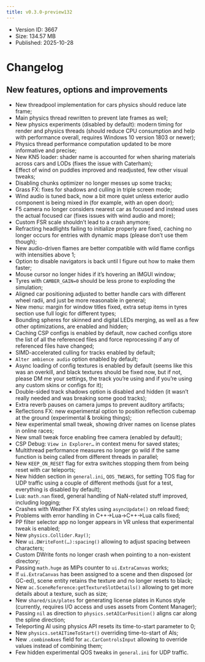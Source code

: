 ```yaml
---
title: v0.3.0-preview132
---
```


*   Version ID: 3667
*   Size: 134.57 MB
*   Published: 2025-10-28

# Changelog

## New features, options and improvements

*   New threadpool implementation for cars physics should reduce late frame;
*   Main physics thread rewritten to prevent late frames as well;
*   New physics experiments (disabled by default): modern timing for render and physics threads (should reduce CPU consumption and help with performance overall, requires Windows 10 version 1803 or newer);
*   Physics thread performance computation updated to be more informative and precise;
*   New KN5 loader: shader name is accounted for when sharing materials across cars and LODs (fixes the issue with Caterham);
*   Effect of wind on puddles improved and readjusted, few other visual tweaks;
*   Disabling chunks optimizer no longer messes up some tracks;
*   Grass FX: fixes for shadows and culling in triple screen mode;
*   Wind audio is tuned back, now a bit more quiet unless exterior audio component is being mixed in (for example, with an open door);
*   F5 camera no longer considers nearest car as focused and instead uses the actual focused car (fixes issues with wind audio and more);
*   Custom FSR scale shouldn’t lead to a crash anymore;
*   Refracting headlights failing to initialize properly are fixed, caching no longer occurs for entries with dynamic maps (please don’t use them though);
*   New audio-driven flames are better compatible with wild flame configs with intensities above 1;
*   Option to disable navigators is back until I figure out how to make them faster;
*   Mouse cursor no longer hides if it’s hovering an IMGUI window;
*   Tyres with `CAMBER_GAIN=0` should be less prone to exploding the simulation;
*   Aligned car positioning adjusted to better handle cars with different wheel radii, and just be more reasonable in general;
*   New menu: margin for window titles fixed, extra setup items in tyres section use full logic for different types;
*   Bounding spheres for skinned and digital LEDs merging, as well as a few other optimizations, are enabled and hidden;
*   Caching CSP configs is enabled by default, now cached configs store the list of all the referenced files and force reprocessing if any of referenced files have changed;
*   SIMD-accelerated culling for tracks enabled by default;
*   `Alter ambience audio` option enabled by default;
*   Async loading of config textures is enabled by default (seems like this was an overkill, and black textures should be fixed now, but if not, please DM me your settings, the track you’re using and if you’re using any custom skins or configs for it);
*   Double-sided track shadows option is disabled and hidden (it wasn’t really needed and was breaking some good tracks);
*   Extra reverb pauses on camera jumps to prevent auditory artifacts;
*   Reflections FX: new experimental option to position reflection cubemap at the ground (experimental & broking things);
*   New experimental small tweak, showing driver names on license plates in online races;
*   New small tweak force enabling free camera (enabled by default);
*   CSP Debug: `View in Explorer…` in context menu for saved states;
*   Multithread performance measures no longer go wild if the same function is being called from different threads in parallel;
*   New `KEEP_ON_RESET` flag for extra switches stopping them from being reset with car teleports;
*   New hidden section in `general.ini`, `QOS_TWEAKS`, for setting TOS flag for UDP traffic using a couple of different methods (just for a test, everything is disabled by default);
*   Lua: `math.nan` fixed, general handling of NaN-related stuff improved, including logging;
*   Crashes with Weather FX styles using `asyncUpdate()` on reload fixed;
*   Problems with error handling in C++→Lua→C++→Lua calls fixed;
*   PP filter selector app no longer appears in VR unless that experimental tweak is enabled;
*   New `physics.Collider.Ray()`;
*   New `ui.DWriteFont(…):spacing()` allowing to adjust spacing between characters;
*   Custom DWrite fonts no longer crash when pointing to a non-existent directory;
*   Passing `math.huge` as MIPs counter to `ui.ExtraCanvas` works;
*   If `ui.ExtraCanvas` has been assigned to a scene and then disposed (or GC-ed), scene entity retains the texture and no longer resets to black;
*   New `ac.SceneReference:getTextureSlotDetails()` allowing to get more details about a texture, such as size;
*   New `shared/sim/plates` for generating license plates in Kunos style (currently, requires I/O access and uses assets from Content Manager);
*   Passing `nil` as direction to `physics.setAICarPosition()` aligns car along the spline direction;
*   Teleporting AI using physics API resets its time-to-start parameter to 0;
*   New `physics.setAITimeToStart()` overriding time-to-start of AIs;
*   New `.combineAxes` field for `ac.CarControlsInput` allowing to override values instead of combining them;
*   Few hidden experimental QOS tweaks in `general.ini` for UDP traffic.